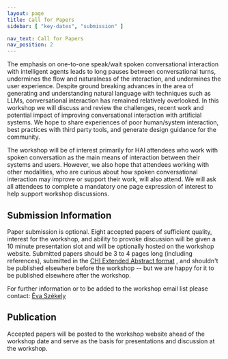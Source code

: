 ```yaml
---
layout: page
title: Call for Papers
sidebar: [ "key-dates", "submission" ]

nav_text: Call for Papers
nav_position: 2
---
```



The emphasis on one-to-one speak/wait spoken conversational
interaction with intelligent agents leads to long pauses between
conversational turns, undermines the flow and naturalness of the
interaction, and undermines the user experience. Despite ground
breaking advances in the area of generating and understanding natural
language with techniques such as LLMs, conversational interaction has
remained relatively overlooked. In this workshop we will discuss and
review the challenges, recent work and potential impact of improving
conversational interaction with artificial systems. We hope to share
experiences of poor human/system interaction, best practices with
third party tools, and generate design guidance for the community.

The workshop will be of interest primarily for HAI attendees who work
with spoken conversation as the main means of interaction between
their systems and users. However, we also hope that attendees working
with other modalities, who are curious about how spoken conversational
interaction may improve or support their work, will also attend. We
will ask all attendees to complete a mandatory one page expression of
interest to help support workshop discussions.

## Submission Information 

Paper submission is optional. Eight accepted papers of sufficient
quality, interest for the workshop, and ability to provoke discussion
will be given a 10 minute presentation slot and will be optionally
hosted on the workshop website. Submitted papers should be 3 to 4 pages long (including references), submitted in the [CHI Extended Abstract format](https://chi2020.acm.org/authors/chi-proceedings-format/#EAF}{https://chi2020.acm.org/authors/chi-proceedings-format/#EAF) , and shouldn't be
published elsewhere before the workshop -- but we are happy for it to be
published elsewhere after the workshop. 

For further information or to be added to the workshop email list
please contact: [Éva Székely](mailto:szekely@kth.se)

## Publication

Accepted papers will be posted to the workshop website ahead of the workshop date and serve as the basis for presentations and discussion at the workshop.

